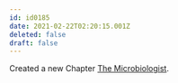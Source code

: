 ```yaml
---
id: id0185
date: 2021-02-22T02:20:15.001Z
deleted: false
draft: false
---
```


Created a new Chapter [The Microbiologist][1].

[1]: the-microbiologist.html
